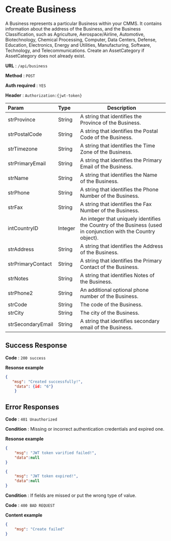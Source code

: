# Create Business
A Business represents a particular Business within your CMMS. It contains information about the address of the Business, and the Business Classification, such as Agriculture, Aerospace/Airline, Automotive, Biotechnology, Chemical Processing, Computer, Data Centers, Defense, Education, Electronics, Energy and Utilities, Manufacturing, Software, Technology, and Telecommunications. 
Create an AssetCategory if  AssetCategory does not already exist.

**URL** : `/api/business`

**Method** : `POST`

**Auth required** : `YES`

**Header** : `Authorization:{jwt-token}`

| Param       | Type     | Description     | 
| :------------- |  :----------- |----------- |
|  strProvince |  String    | A string that identifies the Province of the Business.|
|  strPostalCode |  String    | A string that identifies the Postal Code of the Business.|
|  strTimezone |  String    | A string that identifies the Time Zone of the Business.|
|  strPrimaryEmail |  String    | A string that identifies the Primary Email of the Business.|
|  strName |  String    | A string that identifies the Name of the Business.|
|  strPhone |  String    |A string that identifies the Phone Number of the Business.|
|  strFax |  String    |A string that identifies the Fax Number of the Business.|
|  intCountryID |  Integer    | An integer that uniquely identifies the Country of the Business (used in conjunction with the Country object).|
|  strAddress |  String    | A string that identifies the Address of the Business.|
|  strPrimaryContact |  String    |A string that identifies the Primary Contact of the Business.|
|  strNotes |  String    | A string that identifies Notes of the Business.|
|  strPhone2 |  String    | An additional optional phone number of the Business.|
|  strCode |  String    | The code of the Business.|
|  strCity |  String    |The city of the Business.|
|  strSecondaryEmail |  String    | A string that identifies secondary email of the Business.|

## Success Response

**Code** : `200 success`

**Resonse example**

```json
{
   "msg": "Created successfully!",
    "data": {id: "6"}
    }
```

## Error Responses

**Code** : `401 Unauthorized`

**Condition** : Missing or incorrect authentication credentials and expired one.

**Resonse example**

```json
{
    "msg": "JWT token varified failed!",
    "data":null
}
```

```json
{
    "msg": "JWT token expired!",
    "data":null
}
```

**Condition** : If fields are missed or put the wrong type of value.

**Code** : `400 BAD REQUEST`

**Content example**

```json
{
    "msg": "Create failed"
}
```
